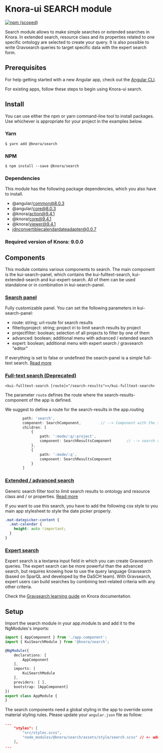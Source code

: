 # Knora-ui SEARCH module

[![npm (scoped)](https://img.shields.io/npm/v/@knora/search.svg)](https://www.npmjs.com/package/@knora/search)

Search module allows to make simple searches or extended searches in Knora. In extended search, resource class and its properties related to one specific ontology are selected to create your query. It is also possible to write Gravsearch queries to target specific data with the expert search form. 

## Prerequisites

For help getting started with a new Angular app, check out the [Angular CLI](https://cli.angular.io/).

For existing apps, follow these steps to begin using Knora-ui search.

## Install

You can use either the npm or yarn command-line tool to install packages. Use whichever is appropriate for your project in the examples below.

### Yarn

`$ yarn add @knora/search`

### NPM

`$ npm install --save @knora/search`

### Dependencies

This module has the following package dependencies, which you also have to install.

- @angular/common@8.0.3
- @angular/core@8.0.3
- @knora/action@9.4.1
- @knora/core@9.4.1
- @knora/viewer@9.4.1
- jdnconvertiblecalendardateadapter@0.0.7

### Required version of Knora: 9.0.0

## Components

This module contains various components to search. The main component is the kui-search-panel, which contains the kui-fulltext-search, kui-extended-search and kui-expert-search. All of them can be used standalone or in combination in kui-search-panel.

### [Search panel](/developers/knora-ui/documentation/search/search-panel)
Fully customizable panel. You can set the following parameters in kui-search-panel:

- route: string; url-route for search results
- filterbyproject: string; project iri to limit search results by project
- projectfilter: boolean; selection of all projects to filter by one of them
- advanced: boolean; additional menu with advanced / extended search
- expert: boolean;  additional menu with expert search / gravsearch "editor"

If everything is set to false or undefined the search-panel is a simple full-text search. [Read more](modules/search/search-panel)

### [Full-text search (Deprecated)](/developers/knora-ui/documentation/search/fulltext-search)

`<kui-fulltext-search [route]="/search-results"></kui-fulltext-search>`

The parameter `route` defines the route where the search-results-component of the app is defined.

We suggest to define a route for the search-results in the app.routing

```typescript
        path: 'search',
        component: SearchComponent,         // --> Component with the search panel
        children: [
            {
                path: ':mode/:q/:project',
                component: SearchResultsComponent       // --> search results, in case of paramter filterByProject and/or projectFilter
            },
            {
                path: ':mode/:q',
                component: SearchResultsComponent
            }
        ]
```

### [Extended / advanced search](/developers/knora-ui/documentation/search/extended-search)

Generic search filter tool to limit search results to ontology and resource class and / or properties. [Read more](modules/search/extended-search)

If you want to use this search, you have to add the following css style to you main app stylesheet to style the date picker properly.

```css
.mat-datepicker-content {
  .mat-calendar {
    height: auto !important;
  }
}
```

### [Expert search](/developers/knora-ui/documentation/search/expert-search)

Expert search is a textarea input field in which you can create Gravsearch queries.
The expert search can be more powerful than the advanced search, but requires knowing how to use the query language Gravsearch (based on SparQL and developed by the DaSCH team). With Gravsearch, expert users can build searches by combining text-related criteria with any other criteria.

Check the [Gravsearch learning guide](https://docs.knora.org/paradox/03-apis/api-v2/query-language.html) on Knora documentation.

## Setup

Import the search module in your app.module.ts and add it to the NgModules's imports:

```typescript
import { AppComponent } from './app.component';
import { KuiSearchModule } from '@knora/search';

@NgModule({
    declarations: [
        AppComponent
    ],
    imports: [
        KuiSearchModule
    ],
    providers: [ ],
    bootstrap: [AppComponent]
})
export class AppModule {
}
```

The search components need a global styling in the app to override some material styling rules. Please update your `angular.json` file as follow:

```json
...
    "styles": [
        "src/styles.scss",
        "node_modules/@knora/search/assets/style/search.scss" // <- add this line
    ],
...
```


